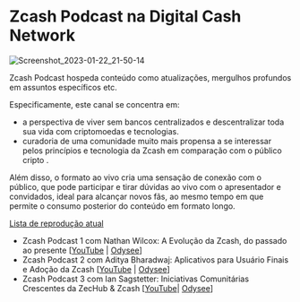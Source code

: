 
# Zcash Podcast na Digital Cash Network

![Screenshot_2023-01-22_21-50-14](https://user-images.githubusercontent.com/81990132/213973803-b0629c92-08d4-459b-99f1-594854a7db3a.png)

Zcash Podcast hospeda conteúdo como atualizações, mergulhos profundos em assuntos específicos etc.

Especificamente, este canal se concentra em:

* a perspectiva de viver sem bancos centralizados e descentralizar toda sua vida com criptomoedas e tecnologias.
* curadoria de uma comunidade muito mais propensa a se interessar pelos princípios e tecnologia da Zcash em comparação com o público cripto .

Além disso, o formato ao vivo cria uma sensação de conexão com o público, que pode participar e tirar dúvidas ao vivo com o apresentador e convidados, ideal para alcançar novos fãs, ao mesmo tempo em que permite o consumo posterior do conteúdo em formato longo.


[Lista de reprodução atual](https://youtube.com/playlist?list=PLBFOSRGoT80W5EAebpT9zwXu6OTS1mq8w)


  * Zcash Podcast 1 com Nathan Wilcox: A Evolução da Zcash, do passado ao presente [[YouTube](https://youtu.be/tCrFmK-5Enc) | [Odysee](https://odysee.com/@DigitalCashNetwork:c/Zcash-Podcast-2:a)]
  * Zcash Podcast 2 com Aditya Bharadwaj: Aplicativos para Usuário Finais e Adoção da Zcash [[YouTube](https://youtu.be/sK13gwtTaCQ) | [Odysee](https://odysee.com/@DigitalCashNetwork:c/Zcash-Podcast-1:8)]
  * Zcash Podcast 3 com Ian Sagstetter: Iniciativas Comunitárias Crescentes da ZecHub & Zcash [[YouTube](https://www.youtube.com/watch?v=0tIK6vBM3-s)| [Odysee](https://odysee.com/@DigitalCashNetwork:c/Zcash-Podcast-3:a)]


